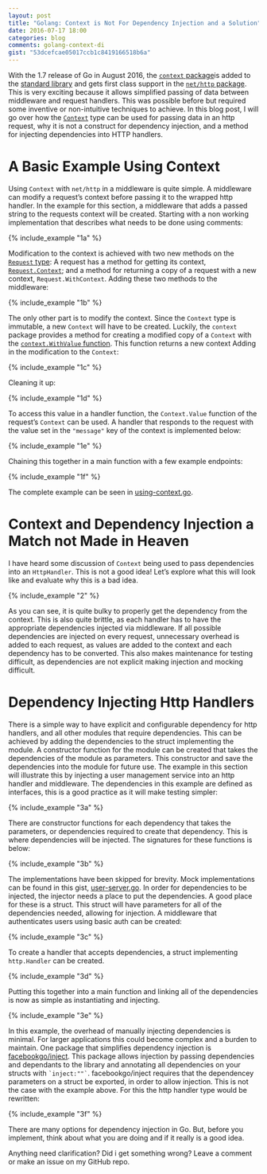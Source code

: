 ```yaml
---
layout: post
title: "Golang: Context is Not For Dependency Injection and a Solution"
date: 2016-07-17 18:00
categories: blog
comments: golang-context-di
gist: "53dcefcae05017ccb1c8419166518b6a"
---
```


With the 1.7 release of Go in August 2016, the [`context` package](https://tip.golang.org/pkg/context/)is added to the
[standard library](https://tip.golang.org/doc/go1.7#context) and gets first class support in the [`net/http` package](https://tip.golang.org/pkg/net/http/#Request.Context).
This is very exciting because it allows simplified passing of data between middleware and request handlers.
This was possible before but required some inventive or non-intuitive techniques to achieve.
In this blog post,
I will go over how the [`Context`](https://tip.golang.org/pkg/context/#Context) type can be used for passing data in an http request,
why it is not a construct for dependency injection, and
a method for injecting dependencies into HTTP handlers.

# A Basic Example Using Context

Using `Context` with `net/http` in a middleware is quite simple.
A middleware can modify a request’s context before passing it to the wrapped http handler.
In the example for this section, a middleware that adds a passed string to the requests context will be created.
Starting with a non working implementation that describes what needs to be done using comments:

{% include_example "1a" %}

Modification to the context is achieved with two new methods on the [`Request` type](https://tip.golang.org/pkg/net/http/#Request):
A request has a method for getting its context, [`Request.Context`](https://tip.golang.org/pkg/net/http/#Request.Context);
and a method for returning a copy of a request with a new context, `Request.WithContext`.
Adding these two methods to the middleware:

{% include_example "1b" %}

The only other part is to modify the context.
Since the `Context` type is immutable, a new `Context` will have to be created.
Luckily, the `context` package provides a method for creating a modified copy of a `Context` with the [`context.WithValue` function](https://tip.golang.org/pkg/context/#Context.WithValue).
This function returns a new context Adding in the modification to the `Context`:

{% include_example "1c" %}

Cleaning it up:

{% include_example "1d" %}

To access this value in a handler function, the `Context.Value` function of the request’s `Context` can be used.
A handler that responds to the request with the value set in the `"message"` key of the context is implemented below:

{% include_example "1e" %}

Chaining this together in a main function with a few example endpoints:

{% include_example "1f" %}

The complete example can be seen in [using-context.go](https://gist.github.com/squirly/4bd9dbd0a7d78d03b9527bdf4d0abeff).

# Context and Dependency Injection a Match not Made in Heaven

I have heard some discussion of `Context` being used to pass dependencies into an `HttpHandler`. This is not a good idea! Let’s explore what this will look like and evaluate why this is a bad idea.

{% include_example "2" %}

As you can see, it is quite bulky to properly get the dependency from the context.
This is also quite brittle, as each handler has to have the appropriate dependencies injected via middleware.
If all possible dependencies are injected on every request, unnecessary overhead is added to each request, as values are added to the context and each dependency has to be converted.
This also makes maintenance for testing difficult, as dependencies are not explicit making injection and mocking difficult.

# Dependency Injecting Http Handlers
There is a simple way to have explicit and configurable dependency for http handlers, and all other modules that require dependencies. This can be achieved by adding the dependencies to the struct implementing the module. A constructor function for the module can be created that takes the dependencies of the module as parameters. This constructor and save the dependencies into the module for future use. The example in this section will illustrate this by injecting a user management service into an http handler and middleware. The dependencies in this example are defined as interfaces, this is a good practice as it will make testing simpler:

{% include_example "3a" %}

There are constructor functions for each dependency that takes the parameters, or dependencies required to create that dependency. This is where dependencies will be injected. The signatures for these functions is below:

{% include_example "3b" %}

The implementations have been skipped for brevity. Mock implementations can be found in this gist, [user-server.go](https://gist.github.com/squirly/ca101d0dbe31ef77dfe0a350f981a19e).
In order for dependencies to be injected, the injector needs a place to put the dependencies. A good place for these is a struct. This struct will have parameters for all of the dependencies needed, allowing for injection. A middleware that authenticates users using basic auth can be created:

{% include_example "3c" %}

To create a handler that accepts dependencies, a struct implementing `http.Handler` can be created.

{% include_example "3d" %}

Putting this together into a main function and linking all of the dependencies is now as simple as instantiating and injecting.

{% include_example "3e" %}

In this example, the overhead of manually injecting dependencies is minimal. For larger applications this could become complex and a burden to maintain. One package that simplifies dependency injection is [facebookgo/inject](https://github.com/facebookgo/inject). This package allows injection by passing dependencies and dependants to the library and annotating all dependencies on your structs with `` `inject:""` ``. facebookgo/inject requires that the dependencey parameters on a struct be exported, in order to allow injection. This is not the case with the example above. For this the http handler type would be rewritten:

{% include_example "3f" %}

There are many options for dependency injection in Go. But, before you implement, think about what you are doing and if it really is a good idea.

Anything need clarification? Did i get something wrong? Leave a comment or make an issue on my GitHub repo.

